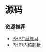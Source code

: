 # 源码

### 资源推荐
- [PHP扩展练习](https://github.com/tshichun/php)
- [PHP7内核剖析](https://github.com/pangudashu/php7-internal)